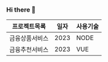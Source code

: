 ### Hi there 👋

<!--
**worgy/worgy** is a ✨ _special_ ✨ repository because its `README.md` (this file) appears on your GitHub profile.

Here are some ideas to get you started:

- 🔭 I’m currently working on ...
- 🌱 I’m currently learning ...
- 👯 I’m looking to collaborate on ...
- 🤔 I’m looking for help with ...
- 💬 Ask me about ...
- 📫 How to reach me: ...
- 😄 Pronouns: ...
- ⚡ Fun fact: ...
-->
프로젝트목록 | 일자 | 사용기술 
------------|------|-------|
금융상품서비스| 2023 | NODE 
금융추천서비스| 2023 | VUE
